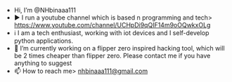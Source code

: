-    Hi, I’m @NHbinaaa111
- ▶️ I run a youtube channel which is based n programming and tech> https://www.youtube.com/channel/UCHpDi9qQIF14m9oOQwkxOLg
- ℹ️ I am a tech enthusiast, working with iot devices and I self-develop python applications.
- 🌱 I’m currently working on a flipper zero inspired hacking tool, which will be 2 times cheaper than flipper zero. Please contact me if you have anything to suggest
- 📫 How to reach me> nhbinaaa111@gmail.com

<!---
nhbinaa/nhbinaa is a ✨ special ✨ repository because its `README.md` (this file) appears on your GitHub profile.
You can click the Preview link to take a look at your changes.
--->
